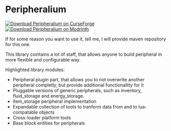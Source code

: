 # Peripheralium
[![Download Peripheralium on CurseForge](https://img.shields.io/static/v1?label=Download&message=Curseforge&color=E04E14&logoColor=E04E14&logo=CurseForge)][CurseForge]
[![Download Peripheralium on Modrinth](https://img.shields.io/static/v1?label=Download&color=00AF5C&logoColor=00AF5C&logo=Modrinth&message=Modrinth)][Modrinth]

If for some reason you want to use it, tell me, I will provide maven repository for this one.

This library cointains a lot of staff, that allows anyone to build peripheral in more flexible and configurable way.

Highlighted library modules:
- Peripheral plugin part, that allows you to not overwrite another peripheral completly, but provide additional functionallity for it
- Pluggable versions of generic peripherals, such as inventory, fluid_storage and energy_storage.
- item_storage peripheral implementation
- Expandable collection of tools to tranform data from and to lua-compatable objects
- Cross-loader platform tools
- Base block entities for peripherals

[curseforge]: https://www.curseforge.com/minecraft/mc-mods/peripheralium "Download Peripheralium from CurseForge"
[modrinth]: https://modrinth.com/mod/peripheralium "Download Peripheralium from Modrinth"
